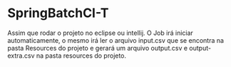 # SpringBatchCI-T

Assim que rodar o projeto no eclipse ou intellij.
O Job irá iniciar automaticamente, o mesmo irá ler o arquivo input.csv que se encontra na pasta Resources do projeto e gerará um arquivo output.csv e output-extra.csv na pasta resources do projeto.